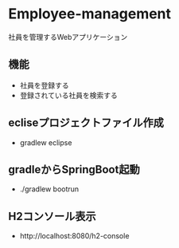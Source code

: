 # Employee-management  
社員を管理するWebアプリケーション

## 機能
* 社員を登録する
* 登録されている社員を検索する

## ecliseプロジェクトファイル作成
* gradlew eclipse

## gradleからSpringBoot起動
* ./gradlew bootrun

## H2コンソール表示
* http://localhost:8080/h2-console

